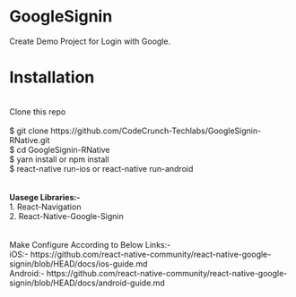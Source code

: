 # GoogleSignin
Create Demo Project for Login with Google.
</br>
<h1>Installation</h1></br>
Clone this repo</br>
</br>
$ git clone https://github.com/CodeCrunch-Techlabs/GoogleSignin-RNative.git</br>
$ cd GoogleSignin-RNative</br>
$ yarn install or npm install</br>
$ react-native run-ios or react-native run-android
</br></br></br>
<b>Uasege Libraries:-</b>
</br>
1. React-Navigation
</br>
2. React-Native-Google-Signin
</br></br></br>
Make Configure According to Below Links:-
</br>
iOS:- https://github.com/react-native-community/react-native-google-signin/blob/HEAD/docs/ios-guide.md
</br>
Android:- https://github.com/react-native-community/react-native-google-signin/blob/HEAD/docs/android-guide.md
